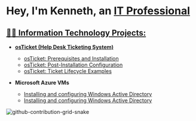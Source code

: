 <h1> Hey, I'm Kenneth, an <a href="https://www.linkedin.com/in/kenneth-stewart-479ba6182/"> IT Professional </h1>
  
  <h2>👨‍💻 Information Technology Projects:</h2>

- <b>osTicket (Help Desk Ticketing System)</b>
  - [osTicket: Prerequisites and Installation](https://github.com/SenseiK954/osticketing-prereqs)
  - [osTicket: Post-Installation Configuration](https://github.com/SenseiK954/osticketing-postconfig)
  - [osTicket: Ticket Lifecycle Examples](https://github.com/SenseiK954/osticket-lifecycle)
  
- <b>Microsoft Azure VMs</b>
  - [Installing and configuring Windows Active Directory](https://github.com/SenseiK954/)  
  - [Installing and configuring Windows Active Directory](https://github.com/SenseiK954/)  
<summary>


![github-contribution-grid-snake](https://user-images.githubusercontent.com/109401839/212478926-900d4c1f-7cc6-4334-a601-523e4f7c5a62.svg)

</summary>
